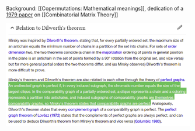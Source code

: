 Background: [[Copermutations: Mathematical meanings]], dedication of a [1979 paper](http://epubs.siam.org/doi/abs/10.1137/1021094) on [[Combinatorial Matrix Theory]]

[![](https://raw.githubusercontent.com/lmmx/shots/master/2016/Jul/mirsky-perfect.png)](https://en.wikipedia.org/wiki/Mirsky%27s_theorem)